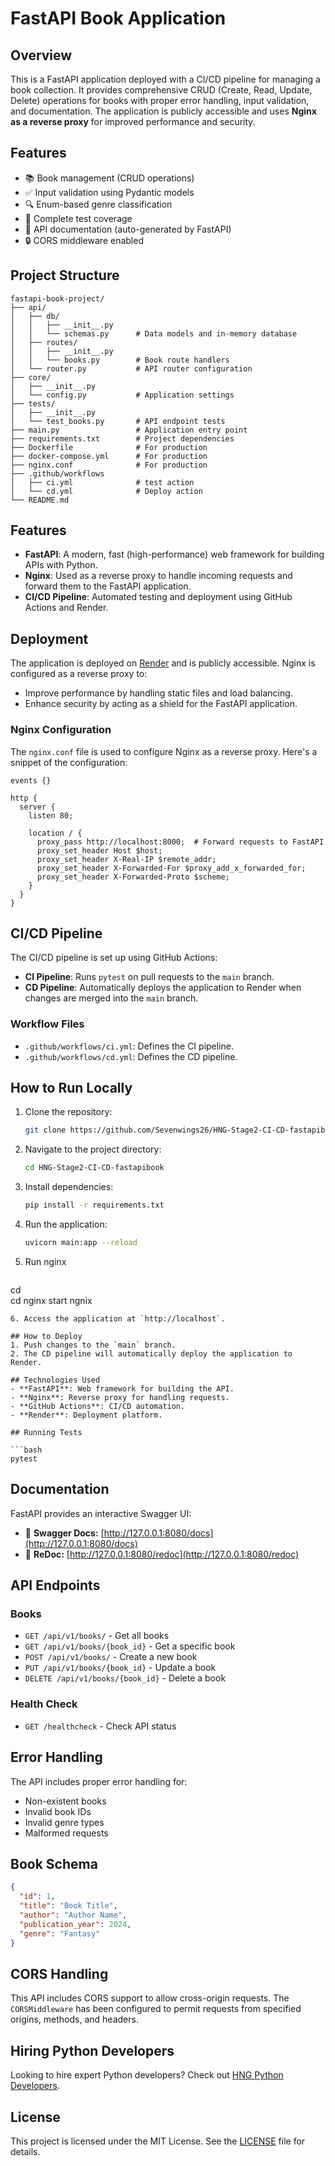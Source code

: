 # FastAPI Book Application

## Overview
This is a FastAPI application deployed with a CI/CD pipeline for managing a book collection. It provides comprehensive CRUD (Create, Read, Update, Delete) operations for books with proper error handling, input validation, and documentation.
The application is publicly accessible and uses **Nginx as a reverse proxy** for improved performance and security.

## Features

- 📚 Book management (CRUD operations)
- ✅ Input validation using Pydantic models
- 🔍 Enum-based genre classification
- 🧪 Complete test coverage
- 📝 API documentation (auto-generated by FastAPI)
- 🔒 CORS middleware enabled

## Project Structure

```
fastapi-book-project/
├── api/
│   ├── db/
│   │   ├── __init__.py
│   │   └── schemas.py      # Data models and in-memory database
│   ├── routes/
│   │   ├── __init__.py
│   │   └── books.py        # Book route handlers
│   └── router.py           # API router configuration
├── core/
│   ├── __init__.py
│   └── config.py           # Application settings
├── tests/
│   ├── __init__.py
│   └── test_books.py       # API endpoint tests
├── main.py                 # Application entry point
├── requirements.txt        # Project dependencies
├── Dockerfile              # For production
├── docker-compose.yml      # For production
├── nginx.conf              # For production
├── .github/workflows
│   ├── ci.yml              # test action
│   └── cd.yml              # Deploy action
└── README.md
```


## Features
- **FastAPI**: A modern, fast (high-performance) web framework for building APIs with Python.
- **Nginx**: Used as a reverse proxy to handle incoming requests and forward them to the FastAPI application.
- **CI/CD Pipeline**: Automated testing and deployment using GitHub Actions and Render.

## Deployment
The application is deployed on [Render](https://render.com) and is publicly accessible. Nginx is configured as a reverse proxy to:
- Improve performance by handling static files and load balancing.
- Enhance security by acting as a shield for the FastAPI application.

### Nginx Configuration
The `nginx.conf` file is used to configure Nginx as a reverse proxy. Here's a snippet of the configuration:

```nginx
events {}

http {
  server {
    listen 80;

    location / {
      proxy_pass http://localhost:8000;  # Forward requests to FastAPI
      proxy_set_header Host $host;
      proxy_set_header X-Real-IP $remote_addr;
      proxy_set_header X-Forwarded-For $proxy_add_x_forwarded_for;
      proxy_set_header X-Forwarded-Proto $scheme;
    }
  }
}
```

## CI/CD Pipeline
The CI/CD pipeline is set up using GitHub Actions:
- **CI Pipeline**: Runs `pytest` on pull requests to the `main` branch.
- **CD Pipeline**: Automatically deploys the application to Render when changes are merged into the `main` branch.

### Workflow Files
- `.github/workflows/ci.yml`: Defines the CI pipeline.
- `.github/workflows/cd.yml`: Defines the CD pipeline.

## How to Run Locally
1. Clone the repository:
   ```bash
   git clone https://github.com/Sevenwings26/HNG-Stage2-CI-CD-fastapibook.git
   ```
2. Navigate to the project directory:
   ```bash
   cd HNG-Stage2-CI-CD-fastapibook
   ```
3. Install dependencies:
   ```bash
   pip install -r requirements.txt
   ```
4. Run the application:
   ```bash
   uvicorn main:app --reload
   ```
5. Run nginx
   ```bash
  cd\
  cd nginx
  start ngnix 
   ```
6. Access the application at `http://localhost`.

## How to Deploy
1. Push changes to the `main` branch.
2. The CD pipeline will automatically deploy the application to Render.

## Technologies Used
- **FastAPI**: Web framework for building the API.
- **Nginx**: Reverse proxy for handling requests.
- **GitHub Actions**: CI/CD automation.
- **Render**: Deployment platform.

## Running Tests

```bash
pytest
```
## Documentation
FastAPI provides an interactive Swagger UI:
- 📌 **Swagger Docs:** [http://127.0.0.1:8080/docs](http://127.0.0.1:8080/docs)
- 📌 **ReDoc:** [http://127.0.0.1:8080/redoc](http://127.0.0.1:8080/redoc)

## API Endpoints

### Books

- `GET /api/v1/books/` - Get all books
- `GET /api/v1/books/{book_id}` - Get a specific book
- `POST /api/v1/books/` - Create a new book
- `PUT /api/v1/books/{book_id}` - Update a book
- `DELETE /api/v1/books/{book_id}` - Delete a book

### Health Check

- `GET /healthcheck` - Check API status

## Error Handling

The API includes proper error handling for:

- Non-existent books
- Invalid book IDs
- Invalid genre types
- Malformed requests

## Book Schema

```json
{
  "id": 1,
  "title": "Book Title",
  "author": "Author Name",
  "publication_year": 2024,
  "genre": "Fantasy"
}
```

## CORS Handling
This API includes CORS support to allow cross-origin requests. The `CORSMiddleware` has been configured to permit requests from specified origins, methods, and headers.

## Hiring Python Developers
Looking to hire expert Python developers? Check out [HNG Python Developers](https://hng.tech/hire/python-developers).

## License
This project is licensed under the MIT License. See the [LICENSE](LICENSE) file for details.
